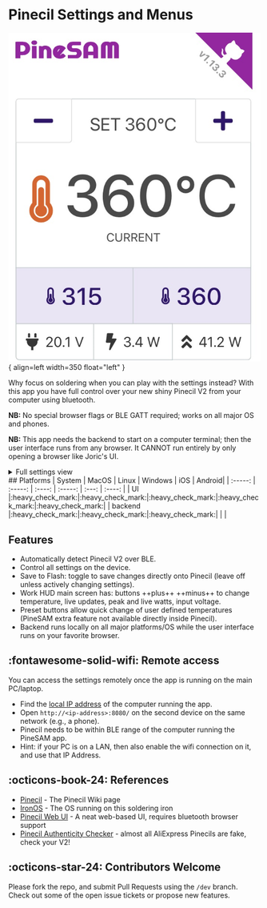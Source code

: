 # Pinecil Settings and Menus

![PineSAM Work View - Heads Up Display (HUD)](img/workHUD.png){ align=left width=350  float="left" }

Why focus on soldering when you can play with the settings instead? With this app you have full control over your new shiny Pinecil V2 from your computer using bluetooth.

**NB:** No special browser flags or BLE GATT required; works on all major OS and phones.

**NB:** This app needs the backend to start on a computer terminal; then the user interface runs from any browser. It CANNOT run entirely by only opening a browser like Joric's UI.

<div style="clear: both;"></div>

<details markdown>
  <summary>
    Full settings view
  </summary>
  ![Full Settings View](img/full_settings.png)
</details>

<div style="clear: both;"></div>
## Platforms
 | System  | MacOS   | Linux  | Windows | iOS   | Android|
 | :-----: | :-----: | :----: | :-----: | :---: | :----: |
 | UI      |:heavy_check_mark:|:heavy_check_mark:|:heavy_check_mark:|:heavy_check_mark:|:heavy_check_mark:|
 | backend |:heavy_check_mark:|:heavy_check_mark:|:heavy_check_mark:|       |         |

## Features

-  Automatically detect Pinecil V2 over BLE.
- Control all settings on the device.
-  Save to Flash: toggle to save changes directly onto Pinecil (leave off unless actively changing settings).
-  Work HUD main screen has: buttons ++plus++ ++minus++ to change temperature, live updates, peak and live watts, input voltage.
-  Preset buttons allow quick change of user defined temperatures (PineSAM extra feature not available directly inside Pinecil).
-  Backend runs locally on all major platforms/OS while the user interface runs on your favorite browser.


## :fontawesome-solid-wifi: Remote access

You can access the settings remotely once the app is running on the main PC/laptop.

* Find the [local IP address](https://lifehacker.com/how-to-find-your-local-and-external-ip-address-5833108) of the computer running the app.
* Open `http://<ip-address>:8080/` on the second device on the same network (e.g., a phone).
* Pinecil needs to be within BLE range of the computer running the PineSAM app.
* Hint: if your PC is on a LAN, then also enable the wifi connection on it, and use that IP Address.


## :octicons-book-24: References

- [Pinecil](https://wiki.pine64.org/wiki/Pinecil) - The Pinecil Wiki page
- [IronOS](https://github.com/Ralim/IronOS) - The OS running on this soldering iron
- [Pinecil Web UI](https://github.com/joric/pinecil) - A neat web-based UI, requires bluetooth browser support
- [Pinecil Authenticity Checker](https://pinecil.pine64.org/) - almost all AliExpress Pinecils are fake, check your V2!

## :octicons-star-24: Contributors Welcome

Please fork the repo, and submit Pull Requests using the `/dev` branch. Check out some of the open issue tickets or propose new features.

